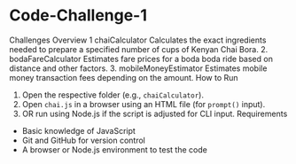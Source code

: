 # Code-Challenge-1
Challenges Overview
1 chaiCalculator
Calculates the exact ingredients needed to prepare a specified number of cups of Kenyan Chai Bora.
 2. bodaFareCalculator
Estimates fare prices for a boda boda ride based on distance and other factors. 
 3. mobileMoneyEstimator
Estimates mobile money transaction fees depending on the amount. 
How to Run
1. Open the respective folder (e.g., `chaiCalculator`).
2. Open `chai.js` in a browser using an HTML file (for `prompt()` input).
3. OR run using Node.js if the script is adjusted for CLI input.
 Requirements
- Basic knowledge of JavaScript
- Git and GitHub for version control
- A browser or Node.js environment to test the code


